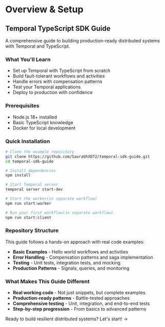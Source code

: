 # Overview & Setup

## Temporal TypeScript SDK Guide <a href="#temporal-typescript-sdk-guide" id="temporal-typescript-sdk-guide"></a>

A comprehensive guide to building production-ready distributed systems with Temporal and TypeScript.

### What You'll Learn <a href="#what-youll-learn" id="what-youll-learn"></a>

* Set up Temporal with TypeScript from scratch
* Build fault-tolerant workflows and activities
* Handle errors with compensation patterns
* Test your Temporal applications
* Deploy to production with confidence

### Prerequisites <a href="#prerequisites" id="prerequisites"></a>

* Node.js 18+ installed
* Basic TypeScript knowledge
* Docker for local development

### Quick Installation <a href="#quick-installation" id="quick-installation"></a>

```bash
# Clone the example repository
git clone https://github.com/SaurabhXD72/temporal-sdk-guide.git
cd temporal-sdk-guide

# Install dependencies
npm install

# Start Temporal server
temporal server start-dev

# Start the worker(in separate workflow)
npm run start:worker

# Run your first workflow(in separate workflow)
npm run start:client

```

### Repository Structure <a href="#repository-structure" id="repository-structure"></a>

This guide follows a hands-on approach with real code examples:

* **Basic Examples** - Hello world workflows and activities
* **Error Handling** - Compensation patterns and saga implementation
* **Testing** - Unit tests, integration tests, and mocking
* **Production Patterns** - Signals, queries, and monitoring

### What Makes This Guide Different <a href="#what-makes-this-guide-different" id="what-makes-this-guide-different"></a>

* **Real working code** - Not just snippets, but complete examples
* **Production-ready patterns** - Battle-tested approaches
* **Comprehensive testing** - Unit, integration, and end-to-end tests
* **Step-by-step progression** - From basics to advanced patterns

Ready to build resilient distributed systems? Let's start! ->


